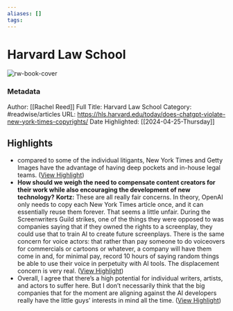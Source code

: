 ```yaml
---
aliases: []
tags:
---
```

# Harvard Law School

![rw-book-cover](https://hls.harvard.edu/wp-content/uploads/2024/03/NYT-HQ-facade-sun-flare-GettyImages-1865239378-2400x1600-1-1200x630.jpg)
### Metadata
Author: [[Rachel Reed]]
Full Title: Harvard Law School
Category: #readwise/articles
URL: https://hls.harvard.edu/today/does-chatgpt-violate-new-york-times-copyrights/
Date Highlighted: [[2024-04-25-Thursday]]

## Highlights
- compared to some of the individual litigants, New York Times and Getty Images have the advantage of having deep pockets and in-house legal teams. ([View Highlight](https://read.readwise.io/read/01hwbkv0dz6bvjaxmcxvgbg4p2))
- **How should we weigh the need to compensate content creators for their work while also encouraging the development of new technology?**
  **Kortz:** These are all really fair concerns. In theory, OpenAI only needs to copy each New York Times article once, and it can essentially reuse them forever. That seems a little unfair. During the Screenwriters Guild strikes, one of the things they were opposed to was companies saying that if they owned the rights to a screenplay, they could use that to train AI to create future screenplays. There is the same concern for voice actors: that rather than pay someone to do voiceovers for commercials or cartoons or whatever, a company will have them come in and, for minimal pay, record 10 hours of saying random things be able to use their voice in perpetuity with AI tools. The displacement concern is very real. ([View Highlight](https://read.readwise.io/read/01hwbm0b1yrmhztda46v2wh87e))
- Overall, I agree that there’s a high potential for individual writers, artists, and actors to suffer here. But I don’t necessarily think that the big companies that for the moment are aligning against the AI developers really have the little guys’ interests in mind all the time. ([View Highlight](https://read.readwise.io/read/01hwbm1m426k0tz34cm8hr9zwm))
